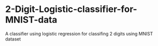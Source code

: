 # 2-Digit-Logistic-classifier-for-MNIST-data
A classifier using logistic regression for classifing 2 digits using MNIST dataset
